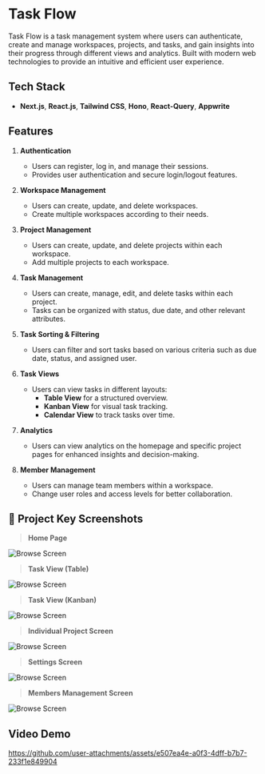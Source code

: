 # Task Flow

Task Flow is a task management system where users can authenticate, create and manage workspaces, projects, and tasks, and gain insights into their progress through different views and analytics. Built with modern web technologies to provide an intuitive and efficient user experience.

## Tech Stack

- **Next.js**, **React.js**, **Tailwind CSS**, **Hono**, **React-Query**, **Appwrite**

## Features

1. **Authentication**

   - Users can register, log in, and manage their sessions.
   - Provides user authentication and secure login/logout features.

2. **Workspace Management**

   - Users can create, update, and delete workspaces.
   - Create multiple workspaces according to their needs.

3. **Project Management**

   - Users can create, update, and delete projects within each workspace.
   - Add multiple projects to each workspace.

4. **Task Management**

   - Users can create, manage, edit, and delete tasks within each project.
   - Tasks can be organized with status, due date, and other relevant attributes.

5. **Task Sorting & Filtering**

   - Users can filter and sort tasks based on various criteria such as due date, status, and assigned user.

6. **Task Views**

   - Users can view tasks in different layouts:
     - **Table View** for a structured overview.
     - **Kanban View** for visual task tracking.
     - **Calendar View** to track tasks over time.

7. **Analytics**

   - Users can view analytics on the homepage and specific project pages for enhanced insights and decision-making.

8. **Member Management**
   - Users can manage team members within a workspace.
   - Change user roles and access levels for better collaboration.

## 📸 Project Key Screenshots

> **Home Page**

<img src="https://res.cloudinary.com/doqvdfvrj/image/upload/v1754067560/next-task-flow.vercel.app_homepage_qlpkoi.png" alt="Browse Screen" />
<br />

> **Task View (Table)**

<img src="https://res.cloudinary.com/doqvdfvrj/image/upload/v1754067560/next-task-flow.vercel.app_task_view_v5yfjb.png" alt="Browse Screen" />
<br />

> **Task View (Kanban)**

<img src="https://res.cloudinary.com/doqvdfvrj/image/upload/v1754067560/next-task-flow.vercel.app_task_kanban_view_vvcaid.png" alt="Browse Screen" />
<br />

> **Individual Project Screen**

<img src="https://res.cloudinary.com/doqvdfvrj/image/upload/v1754067560/next-task-flow.vercel.app_project_view_ffadce.png" alt="Browse Screen" />
<br />

> **Settings Screen**

<img src="https://res.cloudinary.com/doqvdfvrj/image/upload/v1754067559/next-task-flow.vercel.app_settings_affai6.png" alt="Browse Screen" />
<br />

> **Members Management Screen**

<img src="https://res.cloudinary.com/doqvdfvrj/image/upload/v1754067559/next-task-flow.vercel.app_member_settings_qsexff.png" alt="Browse Screen" />
<br />

## Video Demo

https://github.com/user-attachments/assets/e507ea4e-a0f3-4dff-b7b7-233f1e849904
